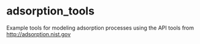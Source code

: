 # adsorption_tools
Example tools for modeling adsorption processes using the API tools from http://adsorption.nist.gov
